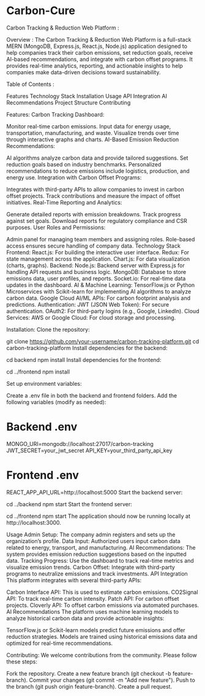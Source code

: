 # Carbon-Cure
Carbon Tracking & Reduction Web Platform :

Overview :
The Carbon Tracking & Reduction Web Platform is a full-stack MERN (MongoDB, Express.js, React.js, Node.js) application designed to help companies track their carbon emissions, set reduction goals, receive AI-based recommendations, and integrate with carbon offset programs. It provides real-time analytics, reporting, and actionable insights to help companies make data-driven decisions toward sustainability.

Table of Contents : 

Features
Technology Stack
Installation
Usage
API Integration
AI Recommendations
Project Structure
Contributing

Features:
Carbon Tracking Dashboard:

Monitor real-time carbon emissions.
Input data for energy usage, transportation, manufacturing, and waste.
Visualize trends over time through interactive graphs and charts.
AI-Based Emission Reduction Recommendations:

AI algorithms analyze carbon data and provide tailored suggestions.
Set reduction goals based on industry benchmarks.
Personalized recommendations to reduce emissions include logistics, production, and energy use.
Integration with Carbon Offset Programs:

Integrates with third-party APIs to allow companies to invest in carbon offset projects.
Track contributions and measure the impact of offset initiatives.
Real-Time Reporting and Analytics:

Generate detailed reports with emission breakdowns.
Track progress against set goals.
Download reports for regulatory compliance and CSR purposes.
User Roles and Permissions:

Admin panel for managing team members and assigning roles.
Role-based access ensures secure handling of company data.
Technology Stack
Frontend:
React.js: For building the interactive user interface.
Redux: For state management across the application.
Chart.js: For data visualization (charts, graphs).
Backend:
Node.js: Backend server with Express.js for handling API requests and business logic.
MongoDB: Database to store emissions data, user profiles, and reports.
Socket.io: For real-time data updates in the dashboard.
AI & Machine Learning:
TensorFlow.js or Python Microservices with Scikit-learn for implementing AI algorithms to analyze carbon data.
Google Cloud AI/ML APIs: For carbon footprint analysis and predictions.
Authentication:
JWT (JSON Web Token): For secure authentication.
OAuth2: For third-party logins (e.g., Google, LinkedIn).
Cloud Services:
AWS or Google Cloud: For cloud storage and processing.

Installation:
Clone the repository:


git clone https://github.com/your-username/carbon-tracking-platform.git
cd carbon-tracking-platform
Install dependencies for the backend:


cd backend
npm install
Install dependencies for the frontend:


cd ../frontend
npm install

Set up environment variables:

Create a .env file in both the backend and frontend folders.
Add the following variables (modify as needed):

# Backend .env
MONGO_URI=mongodb://localhost:27017/carbon-tracking
JWT_SECRET=your_jwt_secret
API_KEY=your_third_party_api_key

# Frontend .env
REACT_APP_API_URL=http://localhost:5000
Start the backend server:


cd ../backend
npm start
Start the frontend server:


cd ../frontend
npm start
The application should now be running locally at http://localhost:3000.

Usage
Admin Setup: The company admin registers and sets up the organization’s profile.
Data Input: Authorized users input carbon data related to energy, transport, and manufacturing.
AI Recommendations: The system provides emission reduction suggestions based on the inputted data.
Tracking Progress: Use the dashboard to track real-time metrics and visualize emission trends.
Carbon Offset: Integrate with third-party programs to neutralize emissions and track investments.
API Integration
This platform integrates with several third-party APIs:

Carbon Interface API: This is used to estimate carbon emissions.
CO2Signal API: To track real-time carbon intensity.
Patch API: For carbon offset projects.
Cloverly API: To offset carbon emissions via automated purchases.
AI Recommendations
The platform uses machine learning models to analyze historical carbon data and provide actionable insights:

TensorFlow.js or Scikit-learn models predict future emissions and offer reduction strategies.
Models are trained using historical emissions data and optimized for real-time recommendations.


Contributing:
We welcome contributions from the community.
Please follow these steps:

Fork the repository.
Create a new feature branch (git checkout -b feature-branch).
Commit your changes (git commit -m "Add new feature").
Push to the branch (git push origin feature-branch).
Create a pull request.
